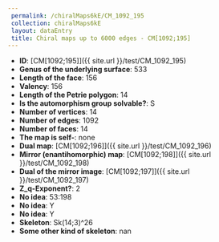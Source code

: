 ```yaml
--- 
 permalink: /chiralMaps6kE/CM_1092_195 
 collection: chiralMaps6kE
 layout: dataEntry
 title: Chiral maps up to 6000 edges - CM[1092;195]
---
```


- **ID**: [CM[1092;195]]({{ site.url }}/test/CM_1092_195)
- **Genus of the underlying surface**: 533
- **Length of the face**: 156
- **Valency**: 156
- **Length of the Petrie polygon**: 14
- **Is the automorphism group solvable?**: S
- **Number of vertices**: 14
- **Number of edges**: 1092
- **Number of faces**: 14
- **The map is self-**: none
- **Dual map**: [CM[1092;196]]({{ site.url }}/test/CM_1092_196)
- **Mirror (enantihomorphic) map**: [CM[1092;198]]({{ site.url }}/test/CM_1092_198)
- **Dual of the mirror image**: [CM[1092;197]]({{ site.url }}/test/CM_1092_197)
- **Z_q-Exponent?**: 2
- **No idea**:  53:198
- **No idea**: Y
- **No idea**: Y
- **Skeleton**: Sk(14;3)^26
- **Some other kind of skeleton**: nan
